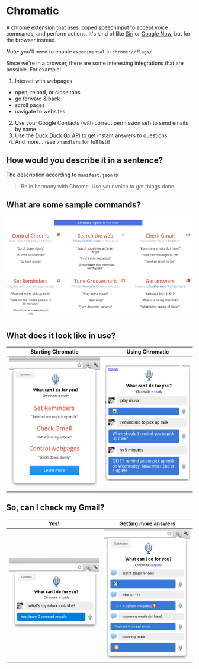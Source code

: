 Chromatic
=

A chrome extension that uses looped [speechInput][0] to accept voice commands, and perform actions. It's kind of like [Siri][1] or [Google Now][2], but for the browser instead.

*Note*: you'll need to enable `experimental` in `chrome://flags/`

Since we're in a browser, there are some interesting integrations that are possible. For example:

1. Interact with webpages
  * open, reload, or close tabs
  * go forward & back
  * scroll pages
  * navigate to websites
2. Use your Google Contacts (with correct permission set) to send emails by name
3. Use the [Duck Duck Go API][3] to get instant answers to questions
4. And more... (see `/handlers` for full list)!

How would you describe it in a sentence?
-

The description according to `manifest.json` is
> Be in harmony with Chrome. Use your voice to get things done.

What are some sample commands?
-

![](screenshots/instructions_full.png)

What does it look like in use?
-

Starting Chromatic | Using Chromatic
--- | ---
![](screenshots/instructions_small.png) | ![](screenshots/play_music_rtm.png)

So, can I check my Gmail?
-

Yes! | Getting more answers
--- | ---
![](screenshots/inbox.png) | ![](screenshots/multiple.png)

[0]: http://developer.chrome.com/extensions/experimental.speechInput.html
[1]: http://www.apple.com/ios/siri/
[2]: http://www.google.com/landing/now/
[3]: https://duckduckgo.com/api
